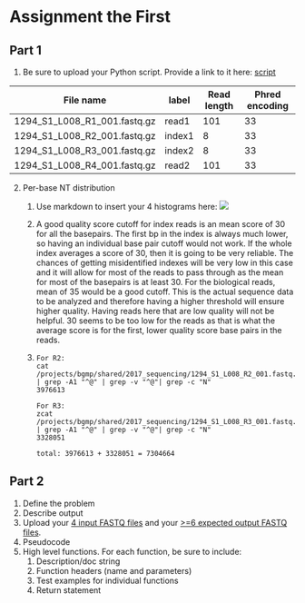 # Assignment the First

## Part 1
1. Be sure to upload your Python script. Provide a link to it here: [script](./score_distribution.py)

| File name | label | Read length | Phred encoding |
|---|---|---|---|
| 1294_S1_L008_R1_001.fastq.gz | read1 | 101 | 33 |
| 1294_S1_L008_R2_001.fastq.gz | index1 | 8 | 33 |
| 1294_S1_L008_R3_001.fastq.gz | index2 | 8 | 33 |
| 1294_S1_L008_R4_001.fastq.gz | read2 | 101 | 33 |

2. Per-base NT distribution
    1. Use markdown to insert your 4 histograms here:
    ![](./distribution_plots/R1-quality_distribution.png)
    
    
    2. A good quality score cutoff for index reads is an mean score of 30 for all the basepairs. The first bp in the index is always  much lower, so having an individual base pair cutoff would not work. If the whole index averages a score of 30, then it is going to be very reliable. The chances of getting misidentified indexes will be very low in this case and it will allow for most of the reads to pass through as the mean for most of the basepairs is at least 30. For the biological reads, mean of 35 would be a good cutoff. This is the actual sequence data to be analyzed and therefore having a higher threshold will ensure higher quality. Having reads here that are low quality will not be helpful. 30 seems to be too low for the reads as that is what the average score is for the first, lower quality score base pairs in the reads.
  
    3.  ```
        For R2:
        cat /projects/bgmp/shared/2017_sequencing/1294_S1_L008_R2_001.fastq.gz | grep -A1 "^@" | grep -v "^@"| grep -c "N"
        3976613

        For R3:
        zcat /projects/bgmp/shared/2017_sequencing/1294_S1_L008_R3_001.fastq.gz | grep -A1 "^@" | grep -v "^@"| grep -c "N"
        3328051

        total: 3976613 + 3328051 = 7304664
        ```
## Part 2
1. Define the problem
2. Describe output
3. Upload your [4 input FASTQ files](../TEST-input_FASTQ) and your [>=6 expected output FASTQ files](../TEST-output_FASTQ).
4. Pseudocode
5. High level functions. For each function, be sure to include:
    1. Description/doc string
    2. Function headers (name and parameters)
    3. Test examples for individual functions
    4. Return statement

